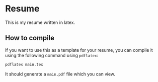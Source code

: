 # Resume
This is my resume written in latex.

## How to compile
If you want to use this as a template for your resume,
you can compile it using the following command using `pdflatex`:
```bash
pdflatex main.tex
```

It should generate a `main.pdf` file which you can view.
